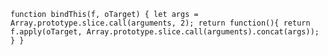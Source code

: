 `
function bindThis(f, oTarget) {
    let args = Array.prototype.slice.call(arguments, 2);
    return function(){
        return f.apply(oTarget, Array.prototype.slice.call(arguments).concat(args));
    }
}
`